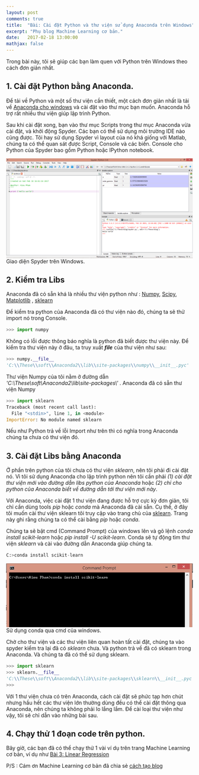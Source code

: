 ```yaml
---
layout: post
comments: true
title:  "Bài: Cài đặt Python và thư viện sử dụng Anaconda trên Windows"
excerpt: "Phụ blog Machine Learning cơ bản."
date:   2017-02-18 13:00:00
mathjax: false
---
```


Trong bài này, tôi sẽ giúp các bạn làm quen với Python trên Windows theo cách đơn giản nhất. 

## 1. Cài đặt Python bằng Anaconda.
Để tải về Python và một số thư viện cần thiết, một cách đơn giản nhất là tải về [Anaconda cho windows](https://docs.continuum.io/anaconda/install#anaconda-for-windows-install/) và cài đặt vào thư mục bạn muốn. Anaconda hỗ trợ rất nhiều thư viện giúp lập trình Python. 

Sau khi cài đặt xong, bạn vào thư mục Scripts trong thư mục Anaconda vừa cài đặt, và khởi động Spyder. Các bạn có thể sử dụng môi trường IDE nào cũng được. Tôi hay sử dụng Spyder vì layout của nó khá giống với Matlab, chúng ta có thể quan sát được Script, Console và các biến. Console cho Python của Spyder bao gồm Python hoặc IPython notebook.

<div class="imgcap">
<img src ="/assets/PythonWindows/spyder.PNG" width = "700" align = "center">
<div class="thecap"> Giao diện Spyder trên Windows. <br></div>
</div>

## 2. Kiểm tra Libs
Anaconda đã có sẵn khá là nhiều thư viện python như : [Numpy](http://www.numpy.org/), [Scipy](https://www.scipy.org/), [Matplotlib](http://matplotlib.org/) , [sklearn](http://scikit-learn.org/stable/)

Để kiểm tra python của Anaconda đã có thư viện nào đó, chúng ta sẽ thử import nó trong Console.

```python
>>> import numpy
```
Không có lỗi được thông báo nghĩa là python đã biết được thư viện này. Để kiểm tra thư viện này ở đâu, ta truy xuất *__file__* của thư viện như sau:
```python
>>> numpy.__file__
'C:\\These\\soft\\Anaconda2\\lib\\site-packages\\numpy\\__init__.pyc'
```
Thư viện Numpy của tôi nằm ở đường dẫn *'C:\\These\\soft\\Anaconda2\\lib\\site-packages\\'* . Anaconda đã có sẵn thư viện Numpy

```python
>>> import sklearn
Traceback (most recent call last):
  File "<stdin>", line 1, in <module>
ImportError: No module named sklearn
```
Nếu như Python trả về lỗi Import như trên thì có nghĩa trong Anaconda chúng ta chưa có thư viện đó.

##  3. Cài đặt Libs bằng Anaconda
Ở phần trên python của tôi chưa có thư viện *sklearn*, nên tôi phải đi cài đặt nó. Vì tôi sử dụng Anaconda cho lập trình python nên tôi cần phải *(1) cài đặt thư viện mới vào đường dẫn libs python của Anaconda* hoặc *(2) chỉ cho python của Anaconda biết về đường dẫn tới thư viện mới này*.

Với Anaconda, việc cài đặt 1 thư viện đang được hỗ trợ cực kỳ đơn giản, tôi chỉ cần dùng tools *pip* hoặc *conda* mà Anaconda đã cài sẵn. Cụ thể, ở đây tôi muốn cài thư viện sklearn tôi truy cập vào trang chủ của [sklearn](http://scikit-learn.org/stable/install.html). Trang này ghi rằng chúng ta có thể cài bằng *pip* hoặc *conda*.

Chúng ta sẽ bật cmd (Command Prompt) của windows lên và gõ lệnh *conda install scikit-learn* hoặc *pip install -U scikit-learn*. Conda sẽ tự động tìm thư viện *sklearn* và cài vào đường dẫn Anaconda giúp chúng ta.

```python
C:>conda install scikit-learn
```
<div class="imgcap">
<img src ="/assets/PythonWindows/cmd_conda.png" width = "600" align = "center">
<div class="thecap"> Sử dụng conda qua cmd của windows. <br></div>
</div>

Chờ cho thư viện và các thư viện liên quan hoàn tất cài đặt, chúng ta vào spyder kiểm tra lại đã có *sklearn* chưa. Và python trả về đã có sklearn trong Anaconda. Và chúng ta đã có thể sử dụng sklearn.
```python
>>> import sklearn
>>> sklearn.__file__
'C:\\These\\soft\\Anaconda2\\lib\\site-packages\\sklearn\\__init__.pyc'
>>> 
```

Với 1 thư viện chưa có trên Anaconda, cách cài đặt sẽ phức tạp hơn chút nhưng hầu hết các thư viện lớn thường dùng đều có thể cài đặt thông qua Anaconda, nên chúng ta không phải lo lắng lắm. Để cài loại thư viện như vậy, tôi sẽ chỉ dẫn vào những bài sau.

## 4. Chạy thử 1 đoạn code trên python.

Bây giờ, các bạn đã có thể chạy thử 1 vài ví dụ trên trang Machine Learning cơ bản, ví dụ như [Bài 3: Linear Regression](https://tiepvupsu.github.io/2016/12/28/linearregression/)

P/S : Cám ơn Machine Learning cơ bản đã chia sẻ  [cách tạo blog](https://tiepvupsu.github.io/2017/02/02/howdoIcreatethisblog/)
